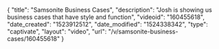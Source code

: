 {
    "title": "Samsonite Business Cases",
    "description": "Josh is showing us business cases that have style and function",
    "videoid": "160455618",
    "date_created": "1523912512",
    "date_modified": "1524338342",
    "type": "captivate",
    "layout": "video",
    "url": "\/v\/samsonite-business-cases\/160455618"
}